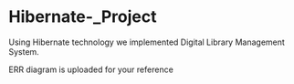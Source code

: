 # Hibernate-_Project
Using Hibernate technology we implemented Digital Library Management System. 

    
ERR diagram is uploaded for your reference
